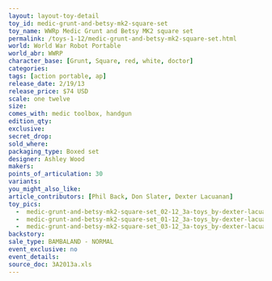 ```yaml
---
layout: layout-toy-detail 
toy_id: medic-grunt-and-betsy-mk2-square-set
toy_name: WWRp Medic Grunt and Betsy MK2 square set
permalink: /toys-1-12/medic-grunt-and-betsy-mk2-square-set.html
world: World War Robot Portable
world_abr: WWRP
character_base: [Grunt, Square, red, white, doctor]
categories: 
tags: [action portable, ap] 
release_date: 2/19/13
release_price: $74 USD
scale: one twelve
size: 
comes_with: medic toolbox, handgun
edition_qty: 
exclusive: 
secret_drop: 
sold_where: 
packaging_type: Boxed set
designer: Ashley Wood
makers: 
points_of_articulation: 30
variants: 
you_might_also_like: 
article_contributors: [Phil Back, Don Slater, Dexter Lacuanan]
toy_pics: 
  -  medic-grunt-and-betsy-mk2-square-set_02-12_3a-toys_by-dexter-lacuanan-via_instagram.jpg
  -  medic-grunt-and-betsy-mk2-square-set_01-12_3a-toys_by-dexter-lacuanan-via_instagram.jpg
  -  medic-grunt-and-betsy-mk2-square-set_03-12_3a-toys_by-dexter-lacuanan-via_instagram.jpg
backstory: 
sale_type: BAMBALAND - NORMAL
event_exclusive: no
event_details: 
source_doc: 3A2013a.xls
---
```

